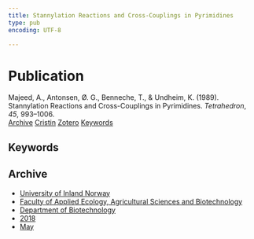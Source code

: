 ```yaml
---
title: Stannylation Reactions and Cross-Couplings in Pyrimidines
type: pub
encoding: UTF-8

---
```

<h1>Publication</h1>
<article id="csl-bib-container-V2K735QL" class="csl-bib-container">
  <div class="csl-bib-body"> <div class="csl-entry">Majeed, A., Antonsen, Ø. G., Benneche, T., &#38; Undheim, K. (1989). Stannylation Reactions and Cross-Couplings in Pyrimidines. <i>Tetrahedron</i>, <i>45</i>, 993–1006.</div> </div>
  <div class="csl-bib-buttons">
    <a href="#taxonomy-article-V2K735QL" alt="archive" class="csl-bib-button">Archive</a>
    <a href="https://app.cristin.no/results/show.jsf?id=1586740" alt="Cristin" class="csl-bib-button">Cristin</a>
    <a href="http://zotero.org/groups/5881554/items/V2K735QL" alt="Zotero" class="csl-bib-button">Zotero</a>
    <a href="#keywords-article-V2K735QL" alt="keywords" class="csl-bib-button">Keywords</a>
  </div>
  <div id="csl-bib-meta-container-V2K735QL"></div>
</article>
<div id="csl-bib-meta-V2K735QL" class="csl-bib-meta">
  <article id="keywords-article-V2K735QL" class="keywords-article">
    <h1>Keywords</h1>
    
  </article>
  <article id="taxonomy-article-V2K735QL" class="taxonomy-article">
    <h1>Archive</h1>
    <ul>
      <li><a href="{{< params subfolder >}}en/archive/?key=3DCRN523">University of Inland Norway</a></li>
      <li><a href="{{< params subfolder >}}en/archive/?key=T77LXH6D">Faculty of Applied Ecology, Agricultural Sciences and Biotechnology</a></li>
      <li><a href="{{< params subfolder >}}en/archive/?key=VL6KDQ85">Department of Biotechnology</a></li>
      <li><a href="{{< params subfolder >}}en/archive/?key=XISSXJ42">2018</a></li>
      <li><a href="{{< params subfolder >}}en/archive/?key=YPSE422A">May</a></li>
    </ul>
  </article>
</div>
